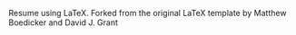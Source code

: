 Resume using LaTeX. Forked from the original LaTeX template by Matthew Boedicker and David J. Grant
